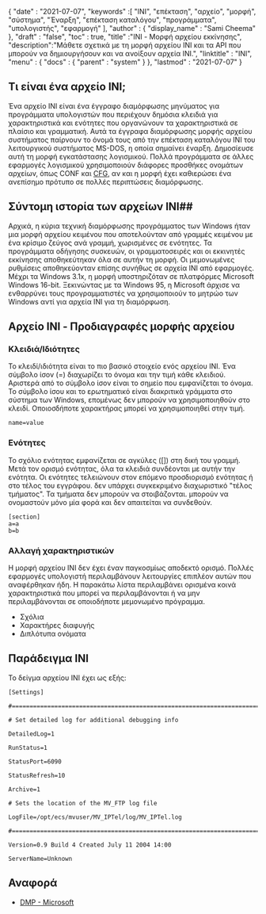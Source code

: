 {
  "date" : "2021-07-07",
  "keywords" :[ "INI", "επέκταση", "αρχείο", "μορφή", "σύστημα", "Έναρξη", "επέκταση καταλόγου", "προγράμματα", "υπολογιστής", "εφαρμογή" ],
  "author" : {
    "display_name" : "Sami Cheema"
},
  "draft" : "false",
  "toc" : true,
  "title" :"INI - Μορφή αρχείου εκκίνησης",
  "description":"Μάθετε σχετικά με τη μορφή αρχείου INI και τα API που μπορούν να δημιουργήσουν και να ανοίξουν αρχεία INI.",
  "linktitle" : "INI",
  "menu" : {
    "docs" : {
      "parent" : "system"
}
},
  "lastmod" : "2021-07-07"
}

## Τι είναι ένα αρχείο INI; ##

Ένα αρχείο INI είναι ένα έγγραφο διαμόρφωσης μηνύματος για προγράμματα υπολογιστών που περιέχουν δημόσια κλειδιά για χαρακτηριστικά και ενότητες που οργανώνουν τα χαρακτηριστικά σε πλαίσιο και γραμματική. Αυτά τα έγγραφα διαμόρφωσης μορφής αρχείου συστήματος παίρνουν το όνομά τους από την επέκταση καταλόγου INI του λειτουργικού συστήματος MS-DOS, η οποία σημαίνει έναρξη. Δημοσίευσε αυτή τη μορφή εγκατάστασης λογισμικού. Πολλά προγράμματα σε άλλες εφαρμογές λογισμικού χρησιμοποιούν διάφορες προσθήκες ονομάτων αρχείων, όπως CONF και [CFG](/el/system/cfg/), αν και η μορφή έχει καθιερώσει ένα ανεπίσημο πρότυπο σε πολλές περιπτώσεις διαμόρφωσης.

## Σύντομη ιστορία των αρχείων INI##

Αρχικά, η κύρια τεχνική διαμόρφωσης προγράμματος των Windows ήταν μια μορφή αρχείου κειμένου που αποτελούνταν από γραμμές κειμένου με ένα κρίσιμο ζεύγος ανά γραμμή, χωρισμένες σε ενότητες. Τα προγράμματα οδήγησης συσκευών, οι γραμματοσειρές και οι εκκινητές εκκίνησης αποθηκεύτηκαν όλα σε αυτήν τη μορφή. Οι μεμονωμένες ρυθμίσεις αποθηκεύονταν επίσης συνήθως σε αρχεία INI από εφαρμογές.
Μέχρι τα Windows 3.1x, η μορφή υποστηριζόταν σε πλατφόρμες Microsoft Windows 16-bit. Ξεκινώντας με τα Windows 95, η Microsoft άρχισε να ενθαρρύνει τους προγραμματιστές να χρησιμοποιούν το μητρώο των Windows αντί για αρχεία INI για τη διαμόρφωση.

## Αρχείο INI - Προδιαγραφές μορφής αρχείου

### Κλειδιά/Ιδιότητες ###

Το κλειδί/ιδιότητα είναι το πιο βασικό στοιχείο ενός αρχείου INI. Ένα σύμβολο ίσον (=) διαχωρίζει το όνομα και την τιμή κάθε κλειδιού. Αριστερά από το σύμβολο ίσον είναι το σημείο που εμφανίζεται το όνομα. Το σύμβολο ίσου και το ερωτηματικό είναι διακριτικά γράμματα στο σύστημα των Windows, επομένως δεν μπορούν να χρησιμοποιηθούν στο κλειδί. Οποιοσδήποτε χαρακτήρας μπορεί να χρησιμοποιηθεί στην τιμή.

```
name=value
```

### Ενότητες ###

Το σχόλιο ενότητας εμφανίζεται σε αγκύλες ([]) στη δική του γραμμή. Μετά τον ορισμό ενότητας, όλα τα κλειδιά συνδέονται με αυτήν την ενότητα. Οι ενότητες τελειώνουν στον επόμενο προσδιορισμό ενότητας ή στο τέλος του εγγράφου. δεν υπάρχει συγκεκριμένο διαχωριστικό "τέλος τμήματος". Τα τμήματα δεν μπορούν να στοιβάζονται. μπορούν να ονομαστούν μόνο μία φορά και δεν απαιτείται να συνδεθούν.

```
[section]
a=a
b=b
```

### Αλλαγή χαρακτηριστικών ###

Η μορφή αρχείου INI δεν έχει έναν παγκοσμίως αποδεκτό ορισμό. Πολλές εφαρμογές υπολογιστή περιλαμβάνουν λειτουργίες επιπλέον αυτών που αναφέρθηκαν ήδη. Η παρακάτω λίστα περιλαμβάνει ορισμένα κοινά χαρακτηριστικά που μπορεί να περιλαμβάνονται ή να μην περιλαμβάνονται σε οποιοδήποτε μεμονωμένο πρόγραμμα.

* Σχόλια
* Χαρακτήρες διαφυγής
* Διπλότυπα ονόματα


## Παράδειγμα INI ##

Το δείγμα αρχείου INI έχει ως εξής:

```
[Settings]
 
#======================================================================
 
# Set detailed log for additional debugging info
 
DetailedLog=1
 
RunStatus=1
 
StatusPort=6090
 
StatusRefresh=10
 
Archive=1
 
# Sets the location of the MV_FTP log file
 
LogFile=/opt/ecs/mvuser/MV_IPTel/log/MV_IPTel.log
 
#======================================================================
 
Version=0.9 Build 4 Created July 11 2004 14:00
 
ServerName=Unknown

```

## Αναφορά ##

* [DMP - Microsoft](https://learn.microsoft.com/en-us/troubleshoot/windows-client/performance/read-small-memory-dump-file)

